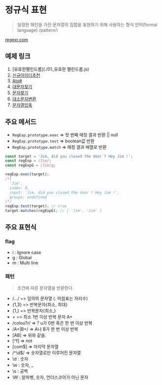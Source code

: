 # 정규식 표현

> 일정한 패턴을 가진 문자열의 집합을 표현하기 위해 사용하는 형식 언어(formal language)
> /pattern/i

[regexr.com](https://regexr.com/)

## 예제 링크

1. [유효한팰린드롬](./01\_유효한 팰린드롬.js)
2. [신규아이디추천](./02_신규아이디추천.js)
3. [Ato#](./03_Ato#.js)
4. [대문자찾기](./04_대문자찾기.js)
5. [문자찾기](./문자찾기.js)
6. [대소문자변환](./대소문자변환.js)
7. [문자열압축](./문자열압축.js)

## 주요 메서드

- `RegExp.prototype.exec` => 첫 번째 매칭 결과 반환 || null
- `RegExp.prototype.test` => boolean값 반환
- `RegExp.prototype.match` => 매칭 결과 배열로 반환

```jsx
const target = 'Jim, did you closed the door ? Hey Jim !';
const regExp = /Jim/;
const regExpG = /Jim/g;

regExp.exec(target);
/*[
  'Jim',
  index: 0,
  input: 'Jim, did you closed the door ? Hey Jim !',
  groups: undefined
]*/
regExp.test(target); // true
target.matches(regExpG); // [ 'Jim', 'Jim' ]
```

## 주요 표현식

### flag

- i : Ignore case
- g : Global
- m : Multi line

### 패턴

> 조건에 따른 문자열을 반환한다.

- /.../ => 임의의 문자열 (. 마침표는 자리수)
- {1,3} => 반복문자{최소, 최대}
- {1,} => 반복문자{최소,}
- \+ => 최소 1번 이상 반복 문자 A+
- /colou?r/ => ? u가 0번 혹은 한 번 이상 반복
- /A+|B+/ => A나 B가 한 번 이상 반복
- [AB] => 위와 같음.
- [^f] => not
- [com$] => 마지막 문자열
- /^\d$/ => 숫자열로만 이루어진 문자열
- \d : 숫자
- \w : 숫자, \_
- \s : 공백
- \W : 알파벳, 숫자, 언더스코어가 아닌 문자
